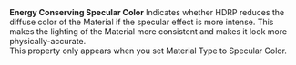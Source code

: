 <tr>
<td><strong>Energy Conserving Specular Color</strong></td>
<td></td>
<td></td>
<td>Indicates whether HDRP reduces the diffuse color of the Material if the specular effect is more intense. This makes the lighting of the Material more consistent and makes it look more physically-accurate.<br />This property only appears when you set Material Type to Specular Color.</td>
</tr>

